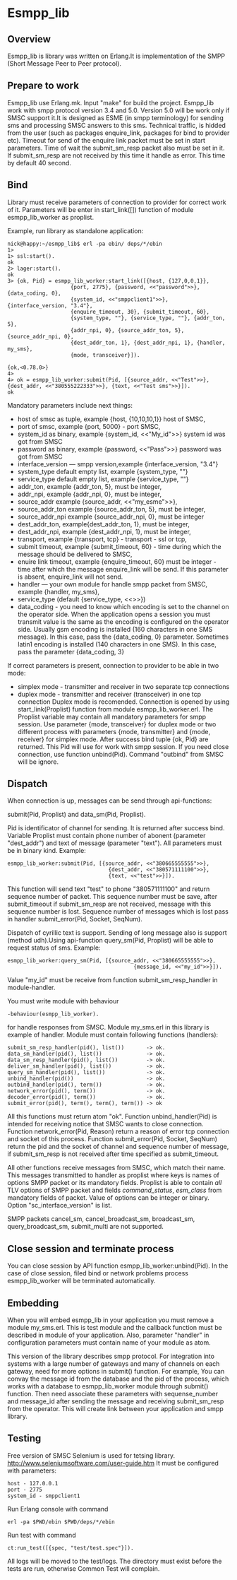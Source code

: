 Esmpp_lib
=========

Overview
--------

Esmpp_lib is library was written on Erlang.It is implementation of the SMPP 
(Short Message Peer to Peer protocol).

Prepare to work
---------------
Esmpp_lib use Erlang.mk. Input "make" for build the project.
Esmpp_lib work with smpp protocol version 3.4 and 5.0. Version 5.0 will 
be work only if SMSC support it.It is designed as ESME (in smpp terminology) 
for sending sms and processing SMSC answers to this sms. Technical traffic, 
is hidded from the user (such as packages enquire_link, packages for bind 
to provider etc). Timeout for send of the enquire link packet  must 
be set in start parameters. Time of wait the submit_sm_resp packet also must 
be set in it. If submit_sm_resp are not received by this time it handle as 
error. This time by default 40 second.

Bind
----

Library must receive parameters of connection to provider for correct 
work of it. Parameters will be enter in start_link([]) function of module 
esmpp_lib_worker as proplist.

Example, run library as standalone application: 
```
nick@happy:~/esmpp_lib$ erl -pa ebin/ deps/*/ebin
1> 
1> ssl:start().
ok
2> lager:start().
ok
3> {ok, Pid} = esmpp_lib_worker:start_link([{host, {127,0,0,1}}, 
                    {port, 2775}, {password, <<"password">>}, {data_coding, 0},
                    {system_id, <<"smppclient1">>}, {interface_version, "3.4"}, 
                    {enquire_timeout, 30}, {submit_timeout, 60}, 
                    {system_type, ""}, {service_type, ""}, {addr_ton, 5}, 
                    {addr_npi, 0}, {source_addr_ton, 5}, {source_addr_npi, 0}, 
                    {dest_addr_ton, 1}, {dest_addr_npi, 1}, {handler, my_sms}, 
                    {mode, transceiver}]).

{ok,<0.78.0>}
4> 
4> ok = esmpp_lib_worker:submit(Pid, [{source_addr, <<"Test">>}, {dest_addr, <<"380555222333">>}, {text, <<"Test sms">>}]).
ok

```
Mandatory parameters include next things:

* host of smsc as tuple, example {host, {10,10,10,1}} host of SMSC,
* port of smsc, example {port, 5000} - port SMSC,
* system_id as binary, example {system_id, <<"My_id">>} system id 
   was got from SMSC
* password as binary, example {password, <<"Pass">>} 
    password was got from SMSC
* interface_version — smpp version,example {interface_version, "3.4"}
* system_type default empty list, example {system_type, ""}
* service_type default empty list, example {service_type, ""}
* addr_ton, example {addr_ton, 5}, must be integer,
* addr_npi, example {addr_npi, 0}, must be integer,
* source_addr example {source_addr, <<"my_esme">>},
* source_addr_ton example {source_addr_ton, 5}, must be integer,
* source_addr_npi example {source_addr_npi, 0}, must be integer
* dest_addr_ton, example{dest_addr_ton, 1}, must be integer,
* dest_addr_npi, example {dest_addr_npi, 1}, must be integer,
* transport, example {transport, tcp} - transport - ssl or tcp,
* submit timeout, example {submit_timeout, 60} - time during which 
        the message should be delivered to SMSC,
* enuire link timeout, example {enquire_timeout, 60} must be integer
        - time after which the message enquire_link will be send.
        If this parameter is absent, enquire_link will not send.
* handler — your own module for handle smpp packet from SMSC, 
        example {handler, my_sms},
* service_type (default {service_type, <<>>})
* data_coding - you need to know which encoding is set to the channel
on the operator side. When the application opens a session you must 
transmit value is the same as the encoding is configured on the operator 
side. Usually gsm encoding is installed (160 characters in one SMS message). 
In this case, pass the {data_coding, 0} parameter. Sometimes latin1 
encoding is installed (140 characters in one SMS). In this case, pass the 
parameter {data_coding, 3}

If correct parameters is present, connection to provider 
to be able in two mode: 

* simplex mode - transmitter and receiver in two separate tcp connections
* duplex mode - transmitter and receiver (transceiver) in one tcp connection
Duplex mode is recomended.
Connection is opened by using start_link(Proplist) function from module 
esmpp_lib_worker.erl. The Proplist variable may contain all mandatory 
parameters for smpp session. Use parameter {mode, transceiver} 
for duplex mode or two different process with parameters 
{mode, transmitter} and {mode, receiver} for simplex mode.
After success bind tuple {ok, Pid} are returned. This Pid will use for work
with smpp session. If you need close connection, use function unbind(Pid). 
Command "outbind" from SMSC will be ignore.

Dispatch
--------

When connection is up, messages can be send through api-functions:

submit(Pid, Proplist) and 
data_sm(Pid, Proplist). 

Pid is identificator of channel for sending. It is returned 
after success bind. Variable Proplist must contain phone number 
of abonent (parameter "dest_addr") and text of message (parameter "text").
All parameters must be in binary kind. Example:

```
esmpp_lib_worker:submit(Pid, [{source_addr, <<"380665555555">>}, 
                                {dest_addr, <<"380571111100">>}, 
                                {text, <<"test">>}]).
```
This function will send text "test" to phone "380571111100" and return sequence 
number of packet. This sequence number must be save, after submit_timeout if 
submit_sm_resp are not received, message with this sequence number is lost.
Sequence number of messages which is lost pass in handler 
submit_error(Pid, Socket, SeqNum).

Dispatch of cyrillic text is support. Sending of long message also 
is support (method udh).Using api-function query_sm(Pid, Proplist) will be able 
to request status of sms. Example:

```
esmpp_lib_worker:query_sm(Pid, [{source_addr, <<"380665555555">>},
                                        {message_id, <<"my_id">>}]).
```
Value "my_id" must be receive from function submit_sm_resp_handler in 
module-handler. 

You must write module with behaviour 
```
-behaviour(esmpp_lib_worker).
```
for handle responses from SMSC. Module my_sms.erl in this library is example of 
handler. Module must contain following functions (handlers):

```
submit_sm_resp_handler(pid(), list())       -> ok.
data_sm_handler(pid(), list())              -> ok.
data_sm_resp_handler(pid(), list())         -> ok.
deliver_sm_handler(pid(), list())           -> ok.
query_sm_handler(pid(), list())             -> ok.
unbind_handler(pid())                       -> ok.
outbind_handler(pid(), term())              -> ok.
network_error(pid(), term())                -> ok.
decoder_error(pid(), term())                -> ok.
submit_error(pid(), term(), term(), term()) -> ok
```
All this functions must return atom "ok".
Function unbind_handler(Pid) is intended for receiving notice that SMSC wants
to close connection. Function network_error(Pid, Reason) return a reason of
error tcp connection and socket of this process. Function 
submit_error(Pid, Socket, SeqNum) return the pid and the socket of channel 
and sequence number of message, if submit_sm_resp is not received after time
 specified as submit_timeout.

All other functions receive messages from SMSC, which match their name. 
This messages transmitted to handler as proplist where keys is names of options
SMPP packet or its mandatory fields. Proplist is able to contain *all* TLV 
options of SMPP packet and fields *command_status*, *esm_class* from mandatory 
fields of packet. Value of options can be integer or binary. 
Option "sc_interface_version" is list.

SMPP packets cancel_sm, cancel_broadcast_sm, broadcast_sm, query_broadcast_sm, 
submit_multi are not supported.

Close session and terminate process
-----------------------------------
You can close session by API function esmpp_lib_worker:unbind(Pid). In the case
of close session, filed bind or network problems process esmpp_lib_worker will
be terminated automatically. 

Embedding
---------

When you will embed esmpp_lib in your application you must remove a module 
my_sms.erl. This is test module and the callback function must be described in 
module of your application. Also, parameter "handler" in configuration 
parameters must contain name of your module as atom.

This version of the library describes smpp protocol. For integration into
systems with a large number of gateways and many of channels on each gateway,
need for more options in submit() function. For example, You can convay
the message id from the database and the pid of the process, which works
with a database to esmpp_lib_worker module through submit() function.
Then need associate these parameters with sequense_number and message_id
after sending the message and receiving submit_sm_resp from the operator.
This will create link between your application and smpp library.

Testing
-------

Free version of SMSC Selenium is used for tetsing library.
http://www.seleniumsoftware.com/user-guide.htm
It must be configured with parameters:

    host - 127.0.0.1
    port - 2775
    system_id - smppclient1

Run Erlang console with command

    erl -pa $PWD/ebin $PWD/deps/*/ebin

Run test with command

    ct:run_test([{spec, "test/test.spec"}]).

All logs will be moved to the test/logs.
The directory must exist before the tests are run, 
otherwise Common Test will complain.
     
